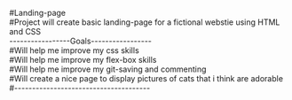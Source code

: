 #Landing-page  
#Project will create basic landing-page for a fictional webstie using HTML and CSS  
-----------------Goals-----------------  
#Will help me improve my css skills  
#Will help me improve my flex-box skills  
#Will help me improve my git-saving and commenting  
#Will create a nice page to display pictures of cats that i think are adorable  
#--------------------------------------  
